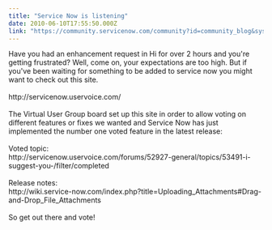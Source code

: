 ```yaml
---
title: "Service Now is listening"
date: 2010-06-10T17:55:50.000Z
link: "https://community.servicenow.com/community?id=community_blog&sys_id=7ddca665dbd0dbc01dcaf3231f961999"
---
```

<p>Have you had an enhancement request in Hi for over 2 hours and you're getting frustrated? Well, come on, your expectations are too high. But if you've been waiting for something to be added to service now you might want to check out this site.<br /><br />http://servicenow.uservoice.com/<br /><br />The Virtual User Group board set up this site in order to allow voting on different features or fixes we wanted and Service Now has just implemented the number one voted feature in the latest release:<br /><br />Voted topic:<br />http://servicenow.uservoice.com/forums/52927-general/topics/53491-i-suggest-you-/filter/completed<br /><br />Release notes:<br />http://wiki.service-now.com/index.php?title=Uploading_Attachments#Drag-and-Drop_File_Attachments<br /><br />So get out there and vote!</p>